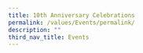 ```yaml
---
title: 10th Anniversary Celebrations
permalink: /values/Events/permalink/
description: ""
third_nav_title: Events
---
```


